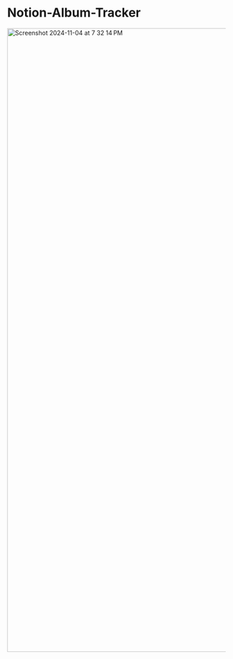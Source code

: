 # Notion-Album-Tracker

<img width="1440" alt="Screenshot 2024-11-04 at 7 32 14 PM" src="https://github.com/user-attachments/assets/5904de2c-00b5-437a-861a-e25486eb2cb2">
